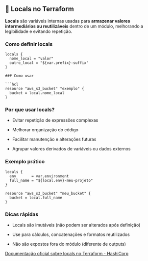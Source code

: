 ## 📍 Locals no Terraform

**Locals** são variáveis internas usadas para **armazenar valores intermediários ou reutilizáveis** dentro de um módulo, melhorando a legibilidade e evitando repetição.

### Como definir locals

````hcl
locals {
  nome_local = "valor"
  outro_local = "${var.prefix}-suffix"
}

### Como usar

```hcl
resource "aws_s3_bucket" "exemplo" {
  bucket = local.nome_local
}
````

### Por que usar locals?

- Evitar repetição de expressões complexas

- Melhorar organização do código

- Facilitar manutenção e alterações futuras

- Agrupar valores derivados de variáveis ou dados externos

### Exemplo prático

```hcl
locals {
  env       = var.environment
  full_name = "${local.env}-meu-projeto"
}

resource "aws_s3_bucket" "meu_bucket" {
  bucket = local.full_name
}
```

### Dicas rápidas

- Locals são imutáveis (não podem ser alterados após definição)

- Use para cálculos, concatenações e formatos reutilizados

- Não são expostos fora do módulo (diferente de outputs)

[Documentação oficial sobre locals no Terraform - HashiCorp](https://developer.hashicorp.com/terraform/language/values/locals)

